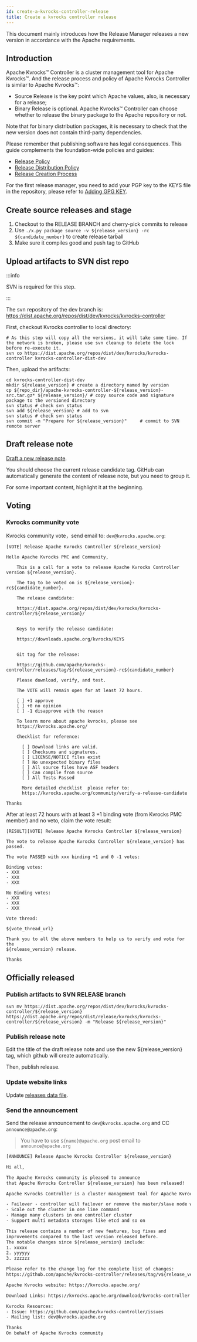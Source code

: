 ```yaml
---
id: create-a-kvrocks-controller-release
title: Create a kvrocks controller release
---
```


This document mainly introduces how the Release Manager releases a new version in accordance with the Apache requirements.

## Introduction

Apache Kvrocks™ Controller is a cluster management tool for Apache Kvrocks™. And the release process and policy of Apache Kvrocks Controller is similar to Apache Kvrocks™:

* Source Release is the key point which Apache values, also, is necessary for a release;
* Binary Release is optional. Apache Kvrocks™ Controller can choose whether to release the binary package to the Apache repository or not.

Note that for binary distribution packages, it is necessary to check that the new version does not contain third-party dependencies.

Please remember that publishing software has legal consequences. This guide complements the foundation-wide policies and guides:

* [Release Policy](https://www.apache.org/legal/release-policy.html)
* [Release Distribution Policy](https://infra.apache.org/release-distribution)
* [Release Creation Process](https://infra.apache.org/release-publishing.html)

For the first release manager, you need to add your PGP key to the KEYS file in the repository, please refer to [Adding GPG KEY](https://kvrocks.apache.org/community/create-a-release/#adding-gpg-key).

## Create source releases and stage

1. Checkout to the RELEASE BRANCH and cherry-pick commits to release
2. Use `./x.py package source -v ${release_version} -rc ${candidate_number}` to create release tarball
3. Make sure it compiles good and push tag to GitHub

## Upload artifacts to SVN dist repo

:::info

SVN is required for this step.

:::

The svn repository of the dev branch is: https://dist.apache.org/repos/dist/dev/kvrocks/kvrocks-controller

First, checkout Kvrocks controller to local directory:

```shell
# As this step will copy all the versions, it will take some time. If the network is broken, please use svn cleanup to delete the lock before re-execute it.
svn co https://dist.apache.org/repos/dist/dev/kvrocks/kvrocks-controller kvrocks-controller-dist-dev
```

Then, upload the artifacts:

```shell
cd kvrocks-controller-dist-dev
mkdir ${release_version} # create a directory named by version
cp ${repo_dir}/apache-kvrocks-controller-${release_version}-src.tar.gz* ${release_version}/ # copy source code and signature package to the versioned directory
svn status # check svn status
svn add ${release_version} # add to svn
svn status # check svn status
svn commit -m "Prepare for ${release_version}"     # commit to SVN remote server
```

## Draft release note

[Draft a new release note](https://github.com/apache/kvrocks-controller/releases/new).

You should choose the current release candidate tag. GitHub can automatically generate the content of release note, but you need to group it.

For some important content, highlight it at the beginning.

## Voting

### Kvrocks community vote

Kvrocks community vote，send email to: `dev@kvrocks.apache.org`:

```text
[VOTE] Release Apache Kvrocks Controller ${release_version}

Hello Apache Kvrocks PMC and Community,

    This is a call for a vote to release Apache Kvrocks Controller version ${release_version}.

    The tag to be voted on is ${release_version}-rc${candidate_number}.

    The release candidate:

    https://dist.apache.org/repos/dist/dev/kvrocks/kvrocks-controller/${release_version}/


    Keys to verify the release candidate:

    https://downloads.apache.org/kvrocks/KEYS


    Git tag for the release:

    https://github.com/apache/kvrocks-controller/releases/tag/${release_version}-rc${candidate_number}

    Please download, verify, and test.

    The VOTE will remain open for at least 72 hours.

    [ ] +1 approve
    [ ] +0 no opinion
    [ ] -1 disapprove with the reason

    To learn more about apache kvrocks, please see
    https://kvrocks.apache.org/

    Checklist for reference:

      [ ] Download links are valid.
      [ ] Checksums and signatures.
      [ ] LICENSE/NOTICE files exist
      [ ] No unexpected binary files
      [ ] All source files have ASF headers
      [ ] Can compile from source
      [ ] All Tests Passed

      More detailed checklist  please refer to:
      https://kvrocks.apache.org/community/verify-a-release-candidate

Thanks
```

After at least 72 hours with at least 3 +1 binding vote (from Kvrocks PMC member) and no veto, claim the vote result:

```text
[RESULT][VOTE] Release Apache Kvrocks Controller ${release_version}

The vote to release Apache Kvrocks Controller ${release_version} has passed.

The vote PASSED with xxx binding +1 and 0 -1 votes:

Binding votes:
- XXX
- XXX
- XXX

No Binding votes:
- XXX
- XXX
- XXX

Vote thread:

${vote_thread_url}

Thank you to all the above members to help us to verify and vote for the
${release_version} release.

Thanks
```

## Officially released

### Publish artifacts to SVN RELEASE branch

```shell
svn mv https://dist.apache.org/repos/dist/dev/kvrocks/kvrocks-controller/${release_version} https://dist.apache.org/repos/dist/release/kvrocks/kvrocks-controller/${release_version} -m "Release ${release_version}"
```

### Publish release note

Edit the title of the draft release note and use the new ${release_version} tag, which github will create automatically.

Then, publish release.

### Update website links

Update [releases data file](https://github.com/apache/kvrocks-website/blob/main/src/components/Releases/kvrocks-controller.tsx).

### Send the announcement

Send the release announcement to `dev@kvrocks.apache.org` and CC `announce@apache.org`:

> You have to use `${name}@apache.org` post email to `announce@apache.org`

```html
[ANNOUNCE] Release Apache Kvrocks Controller ${release_version}

Hi all,

The Apache Kvrocks community is pleased to announce
that Apache Kvrocks Controller ${release_version} has been released!

Apache Kvrocks Controller is a cluster management tool for Apache Kvrocks, including the following key features:

- Failover - controller will failover or remove the master/slave node when probing failed
- Scale out the cluster in one line command
- Manage many clusters in one controller cluster
- Support multi metadata storages like etcd and so on

This release contains a number of new features, bug fixes and
improvements compared to the last version released before.
The notable changes since ${release_version} include:
1. xxxxx
2. yyyyyy
3. zzzzzz

Please refer to the change log for the complete list of changes:
https://github.com/apache/kvrocks-controller/releases/tag/v${release_version}

Apache Kvrocks website: https://kvrocks.apache.org/

Download Links: https://kvrocks.apache.org/download/kvrocks-controller

Kvrocks Resources:
- Issue: https://github.com/apache/kvrocks-controller/issues
- Mailing list: dev@kvrocks.apache.org

Thanks
On behalf of Apache Kvrocks community
```
